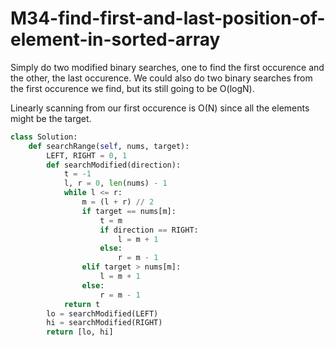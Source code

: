 # M34-find-first-and-last-position-of-element-in-sorted-array

Simply do two modified binary searches, one to find the first occurence and the other, the last occurence. We could also do two binary searches from the first occurence we find, but its still going to be O\(logN\).

Linearly scanning from our first occurence is O\(N\) since all the elements might be the target.

```python
class Solution:
    def searchRange(self, nums, target):
        LEFT, RIGHT = 0, 1
        def searchModified(direction):
            t = -1
            l, r = 0, len(nums) - 1
            while l <= r:
                m = (l + r) // 2
                if target == nums[m]:
                    t = m
                    if direction == RIGHT:
                        l = m + 1
                    else:
                        r = m - 1
                elif target > nums[m]:
                    l = m + 1
                else:
                    r = m - 1
            return t
        lo = searchModified(LEFT)
        hi = searchModified(RIGHT)
        return [lo, hi]
```

